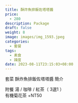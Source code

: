 ```yaml
---
title: 酥炸魚排飯佐塔塔醬
price:
  - 280
description: Package
draft: false
weight: 8
image: images/img_1593.jpeg
categories:
  - 套餐
tags:
  - 素食
  - 辣度
date: 2023-08-11T23:15:03+08:00
---
```


套菜 酥炸魚排飯佐塔塔醬 簡介

  附餐  湯 / 咖啡 / 紅茶（ 3選1 ）\
  有機菊花茶 +NT50
